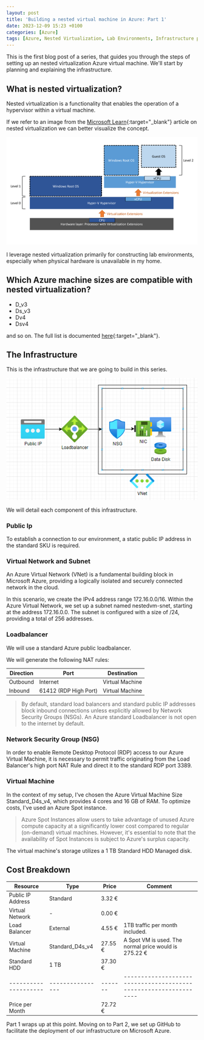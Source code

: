 ```yaml
---
layout: post
title: 'Building a nested virtual machine in Azure: Part 1'
date: 2023-12-09 15:23 +0100
categories: [Azure]
tags: [Azure, Nested Virtualization, Lab Environments, Infrastructure planning]
---
```


This is the first blog post of a series, that guides you through the steps of setting up an nested virtualization Azure virtual machine.
We'll start by planning and explaining the infrastructure.

## What is nested virtualization?

Nested virtualization is a functionality that enables the operation of a hypervisor within a virtual machine.

If we refer to an image from the [Microsoft Learn](https://learn.microsoft.com/en-us/virtualization/hyper-v-on-windows/user-guide/nested-virtualization){:target="_blank"}
article on nested virtualization we can better visualize the concept.

![Nested Virtualization](../assets/pictures/2023-12-09/NestedVirtualization.png)

I leverage nested virtualization primarily for constructing lab environments, especially when physical hardware is unavailable in my home.

## Which Azure machine sizes are compatible with nested virtualization?

- D_v3
- Ds_v3
- Dv4
- Dsv4

and so on. The full list is documented [here](https://learn.microsoft.com/en-us/azure/virtual-machines/acu){:target="_blank"}.

## The Infrastructure

This is the infrastructure that we are going to build in this series.

![Nested Virtualization](../assets/pictures/2023-12-09/Infrastructure.png)

We will detail each component of this infrastructure.

### Public Ip

To establish a connection to our environment, a static public IP address in the standard SKU is required.

### Virtual Network and Subnet

An Azure Virtual Network (VNet) is a fundamental building block in Microsoft Azure,
providing a logically isolated and securely connected network in the cloud.

In this scenario, we create the IPv4 address range 172.16.0.0/16. Within the Azure Virtual Network,
we set up a subnet named nestedvm-snet, starting at the address 172.16.0.0.
The subnet is configured with a size of /24, providing a total of 256 addresses.

### Loadbalancer

We will use a standard Azure public loadbalancer.

We will generate the following NAT rules:

| Direction| Port                  | Destination     |
|----------|-------                |-------          |
| Outbound | Internet              | Virtual Machine |
| Inbound  | 61412 (RDP High Port) | Virtual Machine |

<blockquote class="prompt-tip">
    By default, standard load balancers and standard public IP addresses block inbound connections
    unless explicitly allowed by Network Security Groups (NSGs).
    An Azure standard Loadbalancer is not open to the internet by default.
</blockquote>

### Network Security Group (NSG)

In order to enable Remote Desktop Protocol (RDP) access to our Azure Virtual Machine,
it is necessary to permit traffic originating from the Load Balancer's high port NAT Rule
and direct it to the standard RDP port 3389.

### Virtual Machine

In the context of my setup, I've chosen the Azure Virtual Machine Size Standard_D4s_v4, which provides 4 cores and 16 GB of RAM.
To optimize costs, I've used an Azure Spot instance.

<blockquote class="prompt-tip">
    Azure Spot Instances allow users to take advantage of unused Azure compute capacity at a significantly lower cost
    compared to regular (on-demand) virtual machines. However, it's essential to note that the availability of Spot
    Instances is subject to Azure's surplus capacity.
</blockquote>

The virtual machine's storage utilizes a 1 TB Standard HDD Managed disk.

## Cost Breakdown

| Resource           | Type            | Price  | Comment                                                          |
|--------------------|-----------------|------- | ---------------------------------------------------------------- |
| Public IP Address  | Standard        | 3.32 € |                                                                  |
| Virtual Network    | -               | 0.00 € |                                                                  |
| Load Balancer      | External        | 4.55 € | 1TB traffic per month included.                                  |
| Virtual Machine    | Standard_D4s_v4 |27.55 € | A Spot VM is used. The normal price would is 275.22 €            |
| Standard HDD       | 1 TB            |37.30 € |                                                                  |
|--------------------| ----------------|------- | ---------------------------------------------------------------- |
| Price per Month    |                 |72.72 € |                                                                  |

Part 1 wraps up at this point. Moving on to Part 2, we set up GitHub to facilitate the deployment of our infrastructure on Microsoft Azure.
